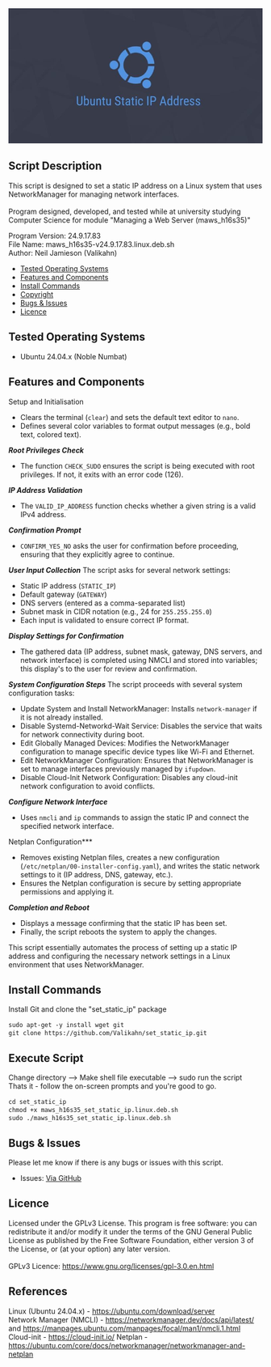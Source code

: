 <div align="center">
    <a href="https://github.com/Valikahn/set_static_ip" target="_blank">
        <img alt="lamp" src="https://github.com/Valikahn/set_static_ip/blob/master/img/static_ip_address_logo.jpg">
    </a>
</div>

## Script Description
This script is designed to set a static IP address on a Linux system that uses NetworkManager for managing network interfaces.<br /><br />
Program designed, developed, and tested while at university studying Computer Science for module "Managing a Web Server (maws_h16s35)"<br />

Program Version: 24.9.17.83<br />
File Name: maws_h16s35-v24.9.17.83.linux.deb.sh<br />
Author:  Neil Jamieson (Valikahn)<br />

* [Tested Operating Systems](#tested-operating-systems)
* [Features and Components](#features-and-components)
* [Install Commands](#install-commands)
* [Copyright](#copyright)
* [Bugs & Issues](#bugs--issues)
* [Licence](#licence)

## Tested Operating Systems
* Ubuntu 24.04.x (Noble Numbat)

## Features and Components
Setup and Initialisation
* Clears the terminal (```clear```) and sets the default text editor to ```nano```.
* Defines several color variables to format output messages (e.g., bold text, colored text).

***Root Privileges Check***
* The function ```CHECK_SUDO``` ensures the script is being executed with root privileges. If not, it exits with an error code (126).

***IP Address Validation***
* The ```VALID_IP_ADDRESS``` function checks whether a given string is a valid IPv4 address.

***Confirmation Prompt***
* ```CONFIRM_YES_NO``` asks the user for confirmation before proceeding, ensuring that they explicitly agree to continue.

***User Input Collection***
The script asks for several network settings:
* Static IP address (```STATIC_IP```)
* Default gateway (```GATEWAY```)
* DNS servers (entered as a comma-separated list)
* Subnet mask in CIDR notation (e.g., 24 for ```255.255.255.0```)
* Each input is validated to ensure correct IP format.

***Display Settings for Confirmation***
* The gathered data (IP address, subnet mask, gateway, DNS servers, and network interface) is completed using NMCLI and stored into variables; this display's to the user for review and confirmation.

***System Configuration Steps***
The script proceeds with several system configuration tasks:
* Update System and Install NetworkManager: Installs ```network-manager``` if it is not already installed.
* Disable Systemd-Networkd-Wait Service: Disables the service that waits for network connectivity during boot.
* Edit Globally Managed Devices: Modifies the NetworkManager configuration to manage specific device types like Wi-Fi and Ethernet.
* Edit NetworkManager Configuration: Ensures that NetworkManager is set to manage interfaces previously managed by ```ifupdown```.
* Disable Cloud-Init Network Configuration: Disables any cloud-init network configuration to avoid conflicts.

***Configure Network Interface***
* Uses ```nmcli``` and ```ip``` commands to assign the static IP and connect the specified network interface.

Netplan Configuration***
* Removes existing Netplan files, creates a new configuration (```/etc/netplan/00-installer-config.yaml```), and writes the static network settings to it (IP address, DNS, gateway, etc.).
* Ensures the Netplan configuration is secure by setting appropriate permissions and applying it.

***Completion and Reboot***
* Displays a message confirming that the static IP has been set.
* Finally, the script reboots the system to apply the changes.

This script essentially automates the process of setting up a static IP address and configuring the necessary network settings in a Linux environment that uses NetworkManager.

## Install Commands
Install Git and clone the "set_static_ip" package
```
sudo apt-get -y install wget git
git clone https://github.com/Valikahn/set_static_ip.git
```

## Execute Script
Change directory -->  Make shell file executable -->  sudo run the script<br />
Thats it - follow the on-screen prompts and you're good to go.
```
cd set_static_ip
chmod +x maws_h16s35_set_static_ip.linux.deb.sh
sudo ./maws_h16s35_set_static_ip.linux.deb.sh
```

## Bugs & Issues
Please let me know if there is any bugs or issues with this script.
* Issues:  <a href="https://github.com/Valikahn/set_static_ip/issues">Via GitHub</a>

## Licence
Licensed under the GPLv3 License.
This program is free software: you can redistribute it and/or modify it under the terms of the GNU General Public License as published by the Free Software Foundation, either version 3 of the License, or (at your option) any later version.<br /><br />
GPLv3 Licence:  https://www.gnu.org/licenses/gpl-3.0.en.html 

## References
Linux (Ubuntu 24.04.x) - https://ubuntu.com/download/server<br />
Network Manager (NMCLI) - https://networkmanager.dev/docs/api/latest/ and https://manpages.ubuntu.com/manpages/focal/man1/nmcli.1.html
Cloud-init - https://cloud-init.io/
Netplan - https://ubuntu.com/core/docs/networkmanager/networkmanager-and-netplan
